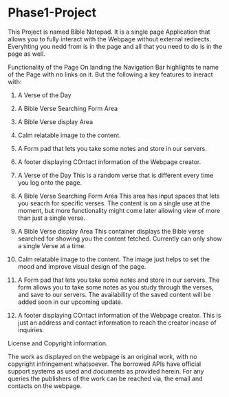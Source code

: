 # Phase1-Project

This Project is named Bible Notepad.
It is a single page Application that allows you to fully interact with the Webpage without external redirects.
Everyhting you nedd from is in the page and all that you need to do is in the page as well.

Functionality of the Page
On landing the Navigation Bar highlights te name of the Page with no links on it. But the following a key features to ineract with:
1. A Verse of the Day 
2. A Bible Verse Searching Form Area
3. A Bible Verse display Area
4. Calm relatable image to the content.
5. A Form pad that lets you take some notes and store in our servers. 
6. A footer displaying COntact information of the Webpage creator.

1. A Verse of the Day 
    This is a random verse that is different every time you log onto the page. 

2. A Bible Verse Searching Form Area
    This area has input spaces that lets you seacrh for specific verses. The content is on a single use at the moment, but more functionality might come later allowing view of more than just a single verse.

3. A Bible Verse display Area
    This container displays the Bible verse searched for showing you the content fetched. Currently can only show a single Verse at a time.

4. Calm relatable image to the content.
    The image just helps to set the mood and improve visual design of the page.

5. A Form pad that lets you take some notes and store in our servers. 
    The form allows you to take some notes as you study through the verses, and save to our servers. The availability of the saved content will be added soon in our upcoming update.

6. A footer displaying COntact information of the Webpage creator.
    This is just an address and contact information to reach the creator incase of inquiries.


License and Copyright information. 

The work as displayed on the webpage is an original work, with no copyright infringement whatsoever. The borrowed APIs have official support systems as used and documents as provided herein. For any queries the publishers of the work can be reached via, the email and contacts on the webpage. 
